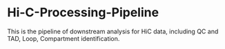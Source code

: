 # Hi-C-Processing-Pipeline
This is the pipeline of downstream analysis for HiC data, including QC and TAD, Loop, Compartment identification. 
